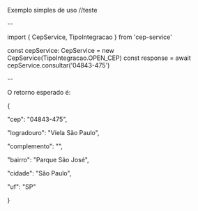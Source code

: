 Exemplo simples de uso
//teste

--

import { CepService, TipoIntegracao } from 'cep-service'

const cepService: CepService = new CepService(TipoIntegracao.OPEN_CEP) const response = await cepService.consultar('04843-475')

--

O retorno esperado é:

{

"cep": "04843-475",

"logradouro": "Viela São Paulo",

"complemento": "",

"bairro": "Parque São José",

"cidade": "São Paulo",

"uf": "SP"

}

